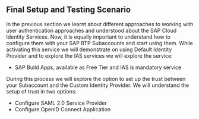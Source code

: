 ## Final Setup and Testing Scenario 

In the previous section we learnt about different approaches to working with user authentication approaches and understood about the SAP Cloud Identity Services. Now, it is equally important to understand how to configure them with your SAP BTP Subaccounts and start using them. While activating this service we will demonstrate on using Default Identity Provider and to explore the IAS services we will explore the service: 

- SAP Build Apps, available as Free Tier and IAS is mandatory service  

During this process we will explore the option to set up the trust between your Subaccount and the Custom Identity Provider. We will understand the setup of trust in two options: 

- Configure SAML 2.0 Service Provider 
- Configure OpenID Connect Application 
